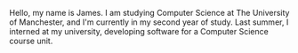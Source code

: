 Hello, my name is James.
I am studying Computer Science at The University of Manchester, and I'm currently in my second year of study.
Last summer, I interned at my university, developing software for a Computer Science course unit.

